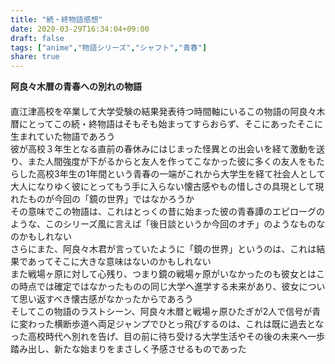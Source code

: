 ```yaml
---
title: "続・終物語感想"
date: 2020-03-29T16:34:04+09:00
draft: false
tags: ["anime","物語シリーズ","シャフト","青春"]
share: true
---
```

**阿良々木暦の青春への別れの物語**  
　  
直江津高校を卒業して大学受験の結果発表待つ時間軸にいるこの物語の阿良々木暦にとってこの続・終物語はそもそも始まってすらおらず、そこにあったそこに生まれていた物語であろう  
彼が高校３年生となる直前の春休みにはじまった怪異との出会いを経て激動を送り、また人間強度が下がるからと友人を作ってこなかった彼に多くの友人をもたらした高校3年生の1年間という青春の一端がこれから大学生を経て社会人として大人になりゆく彼にとってもう手に入らない懐古感やもの惜しさの具現として現れたものが今回の「鏡の世界」ではなかろうか  
その意味でこの物語は、これはとっくの昔に始まった彼の青春譚のエピローグのような、このシリーズ風に言えば「後日談というか今回のオチ」のようなものなのかもしれない  
さらにまた、阿良々木君が言っていたように「鏡の世界」というのは、これは結果であってそこに大きな意味はないのかもしれない  
また戦場ヶ原に対して心残り、つまり鏡の戦場ヶ原がいなかったのも彼女とはこの時点では確定ではなかったものの同じ大学へ進学する未来があり、彼女について思い返すべき懐古感がなかったからであろう  
そしてこの物語のラストシーン、阿良々木暦と戦場ヶ原ひたぎが2人で信号が青に変わった横断歩道へ両足ジャンプでひとっ飛びするのは、これは既に過去となった高校時代へ別れを告げ、目の前に待ち受ける大学生活やその後の未来へ一歩踏み出し、新たな始まりをまさしく予感させるものであった